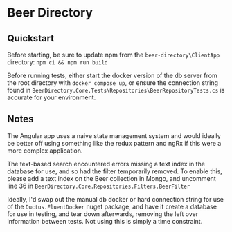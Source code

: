 # Beer Directory

## Quickstart
Before starting, be sure to update npm from the `beer-directory\ClientApp` directory: `npm ci && npm run build`

Before running tests, either start the docker version of the db server from the root directory with `docker compose up`, or ensure the connection string found in `BeerDirectory.Core.Tests\Repositories\BeerRepositoryTests.cs` is accurate for your environment.

## Notes
The Angular app uses a naive state management system and would ideally be better off using something like the redux pattern and ngRx if this were a more complex application.

The text-based search encountered errors missing a text index in the database for use, and so had the filter temporarily removed. To enable this, please add a text index on the Beer collection in Mongo, and uncomment line 36 in `BeerDirectory.Core.Repositories.Filters.BeerFilter`

Ideally, I'd swap out the manual db docker or hard connection string for use of the `Ductus.FluentDocker` nuget package, and have it create a database for use in testing, and tear down afterwards, removing the left over information between tests. Not using this is simply a time constraint.